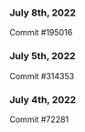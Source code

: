 ### July 8th, 2022

Commit #195016

### July 5th, 2022

Commit #314353


### July 4th, 2022

Commit #72281
